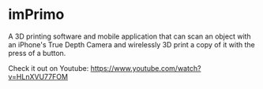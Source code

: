 # imPrimo
A 3D printing software and mobile application that can scan an object with an iPhone's True Depth Camera and wirelessly 3D print a copy of it with the press of a button.

Check it out on Youtube: https://www.youtube.com/watch?v=HLnXVU77FOM
